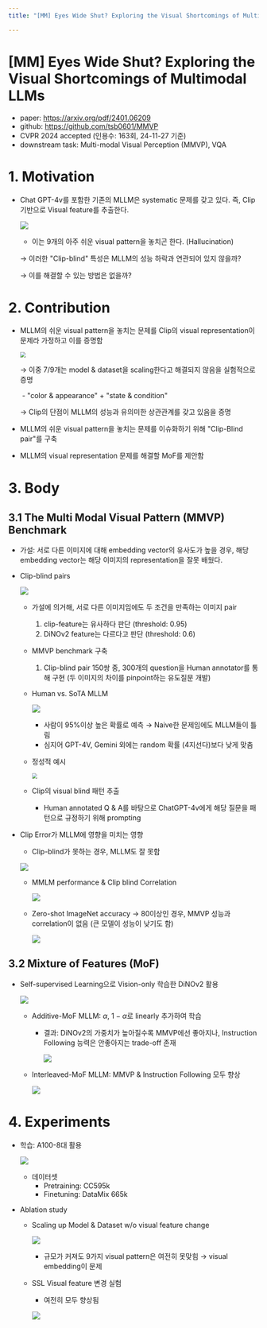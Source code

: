```yaml
---
title: "[MM] Eyes Wide Shut? Exploring the Visual Shortcomings of Multimodal LLMs"

---
```


# [MM] Eyes Wide Shut? Exploring the Visual Shortcomings of Multimodal LLMs

- paper: https://arxiv.org/pdf/2401.06209
- github: https://github.com/tsb0601/MMVP
- CVPR 2024 accepted (인용수: 163회, 24-11-27 기준)
- downstream task: Multi-modal Visual Perception (MMVP), VQA

# 1. Motivation

- Chat GPT-4v를 포함한 기존의 MLLM은 systematic 문제를 갖고 있다. 즉, Clip 기반으로 Visual feature를 추출한다.

  ![](../images/2024-11-27/image-20241127111531554.png)

  - 이는 9개의 아주 쉬운 visual pattern을 놓치곤 한다. (Hallucination)

  $\to$ 이러한 "Clip-blind" 특성은 MLLM의 성능 하락과 연관되어 있지 않을까? 

  $\to$ 이를 해결할 수 있는 방법은 없을까?

# 2. Contribution

- MLLM의 쉬운 visual pattern을 놓치는 문제를 Clip의 visual representation이 문제라 가정하고 이를 증명함	

  <img src="../images/2024-11-27/image-20241127112500340.png" style="zoom:67%;" />

  $\to$ 이중 7/9개는 model & dataset을 scaling한다고 해결되지 않음을 실험적으로 증명

  ​	- "color & appearance" + "state & condition"

  $\to$ Clip의 단점이 MLLM의 성능과 유의미한 상관관계를 갖고 있음을 증명

- MLLM의 쉬운 visual pattern을 놓치는 문제를 이슈화하기 위해 "Clip-Blind pair"를 구축

- MLLM의 visual representation 문제를 해결할 MoF를 제안함

# 3. Body

## 3.1 The Multi Modal Visual Pattern (MMVP) Benchmark

- 가설: 서로 다른 이미지에 대해 embedding vector의 유사도가 높을 경우, 해당 embedding vector는 해당 이미지의 representation을 잘못 배웠다.

- Clip-blind pairs

  ![](../images/2024-11-27/image-20241127112540756.png)

  - 가설에 의거해, 서로 다른 이미지임에도 두 조건을 만족하는 이미지 pair

    1. clip-feature는 유사하다 판단 (threshold: 0.95)
    2. DiNOv2 feature는 다르다고 판단 (threshold: 0.6)

  - MMVP benchmark 구축 

    1. Clip-blind pair 150쌍 중, 300개의 question을 Human annotator를 통해 구현 (두 이미지의 차이를 pinpoint하는 유도질문 개발)

  - Human vs. SoTA MLLM

    ![](../images/2024-11-27/image-20241127113655974.png)

    - 사람이 95%이상 높은 확률로 예측 $\to$ Naive한 문제임에도 MLLM들이 틀림
    - 심지어 GPT-4V, Gemini 외에는 random 확률 (4지선다)보다 낮게 맞춤

  - 정성적 예시

    <img src="../images/2024-11-27/image-20241127114235586.png" style="zoom:67%;" />

  - Clip의 visual blind 패턴 추출
    - Human annotated Q & A를 바탕으로 ChatGPT-4v에게 해당 질문을 패턴으로 규정하기 위해 prompting

- Clip Error가 MLLM에 영향을 미치는 영향

  - Clip-blind가 못하는 경우, MLLM도 잘 못함

  ![](../images/2024-11-27/image-20241127114511509.png)

  - MMLM performance & Clip blind Correlation

    ![](../images/2024-11-27/image-20241127114627205.png)

  - Zero-shot ImageNet accuracy $\to$ 80이상인 경우, MMVP 성능과 correlation이 없음 (큰 모델이 성능이 낮기도 함)

    ![](../images/2024-11-27/image-20241127114741115.png)

## 3.2 Mixture of Features (MoF)

- Self-supervised Learning으로 Vision-only 학습한 DiNOv2 활용

  ![](../images/2024-11-27/image-20241127112559133.png)

  - Additive-MoF MLLM: $\alpha$, $1-\alpha$로 linearly 추가하여 학습

    - 결과: DiNOv2의 가중치가 높아질수록 MMVP에선 좋아지나, Instruction Following 능력은 안좋아지는 trade-off 존재

      ![](../images/2024-11-27/image-20241127142940459.png)

  - Interleaved-MoF MLLM: MMVP & Instruction Following 모두 향상

    ![](../images/2024-11-27/image-20241127143023199.png)

# 4. Experiments

- 학습: A100-8대 활용

  ![](../images/2024-11-27/image-20241127143054151.png)

  - 데이터셋
    - Pretraining: CC595k
    - Finetuning: DataMix 665k

- Ablation study

  - Scaling up Model &  Dataset w/o visual feature change

    ![](../images/2024-11-27/image-20241127143306855.png)

    - 규모가 커져도 9가지 visual pattern은 여전히 못맞힘 $\to$ visual embedding이 문제 

  - SSL Visual feature 변경 실험

    - 여전히 모두 향상됨

    ![](../images/2024-11-27/image-20241127143351021.png)